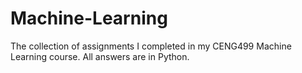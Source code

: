 # Machine-Learning
The collection of assignments I completed in my CENG499 Machine Learning course. All answers are in Python.
